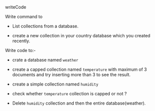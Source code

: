 writeCode

Write command to

- List collections from a database.
<!-- show dbs -->
- create a new collection in your country database which you created recently.
<!-- use india
> db.createCollection("states") 
{ ok: 1 }

-->

Write code to:-

- crate a database named `weather`
<!-- use weather  -->
- create a capped collection named `temperature` with maximum of 3 documents and try inserting more than 3 to see the result.
<!-- db.createCollection("temperature", { capped: true, size: 3})
{ ok: 1 }


db.temperature.insert({city: "Durgapur"})
DeprecationWarning: Collection.insert() is deprecated. Use insertOne, insertMany, or bulkWrite.
{
  acknowledged: true,
  insertedIds: { '0': ObjectId("634ad1289ca96be0718ef2d7") }
}


db.temperature.insert({city: "Suri"})
{
  acknowledged: true,
  insertedIds: { '0': ObjectId("634ad1499ca96be0718ef2d8") }
}




db.temperature.insert({city: "Kolkata"})
{
  acknowledged: true,
  insertedIds: { '0': ObjectId("634ad1679ca96be0718ef2d9") }
}

 db.temperature.insert({city: "Andal"})
{
  acknowledged: true,
  insertedIds: { '0': ObjectId("634ad1a89ca96be0718ef2da") }
}


db.temperature.find()
[
  { _id: ObjectId("634ad1289ca96be0718ef2d7"), city: 'Durgapur' },
  { _id: ObjectId("634ad1499ca96be0718ef2d8"), city: 'Suri' },
  { _id: ObjectId("634ad1679ca96be0718ef2d9"), city: 'Kolkata' },
  { _id: ObjectId("634ad1a89ca96be0718ef2da"), city: 'Andal' }

 -->
- create a simple collection named `humidity`

<!-- 
db.createCollection("humidity");
{ ok: 1 } -->
- check whether `temperature` collection is capped or not ?



<!-- 



db.temperature.stats()
OUTPUT

{
  ns: 'weather.temperature',
  size: 156,
  count: 4,
  avgObjSize: 39,
  numOrphanDocs: 0,
  storageSize: 36864,
  freeStorageSize: 16384,
  capped: true,
  max: 0,
  maxSize: 256,
  wiredTiger: {
    metadata: { formatVersion: 1 },
    creationString: 'access_pattern_hint=none,allocation_size=4KB,app_metadata=(formatVersion=1),assert=(commit_timestamp=none,durable_timestamp=none,read_timestamp=none,write_timestamp=off),block_allocation=best,block_compressor=snappy,cache_resident=false,checksum=on,colgroups=,collator=,columns=,dictionary=0,encryption=(keyid=,name=),exclusive=false,extractor=,format=btree,huffman_key=,huffman_value=,ignore_in_memory_cache_size=false,immutable=false,import=(compare_timestamp=oldest_timestamp,enabled=false,file_metadata=,metadata_file=,repair=false),internal_item_max=0,internal_key_max=0,internal_key_truncate=true,internal_page_max=4KB,key_format=q,key_gap=10,leaf_item_max=0,leaf_key_max=0,leaf_page_max=32KB,leaf_value_max=64MB,log=(enabled=true),lsm=(auto_throttle=true,bloom=true,bloom_bit_count=16,bloom_config=,bloom_hash_count=8,bloom_oldest=false,chunk_count_limit=0,chunk_max=5GB,chunk_size=10MB,merge_custom=(prefix=,start_generation=0,suffix=),merge_max=15,merge_min=0),memory_page_image_max=0,memory_page_max=10m,os_cache_dirty_max=0,os_cache_max=0,prefix_compression=false,prefix_compression_min=4,readonly=false,source=,split_deepen_min_child=0,split_deepen_per_child=0,split_pct=90,tiered_object=false,tiered_storage=(auth_token=,bucket=,bucket_prefix=,cache_directory=,local_retention=300,name=,object_target_size=0),type=file,value_format=u,verbose=[],write_timestamp_usage=none',
    type: 'file',
    uri: 'statistics:table:collection-9-2836112573797426765',
    LSM: {
      'bloom filter false positives': 0,
      'bloom filter hits': 0,
      'bloom filter misses': 0,
      'bloom filter pages evicted from cache': 0,
      'bloom filter pages read into cache': 0,
      'bloom filters in the LSM tree': 0,
      'chunks in the LSM tree': 0,
      'highest merge generation in the LSM tree': 0,
      'queries that could have benefited from a Bloom filter that did not exist': 0,
      'sleep for LSM checkpoint throttle': 0,
      'sleep for LSM merge throttle': 0,
      'total size of bloom filters': 0
    },
    'block-manager': {
      'allocations requiring file extension': 8,
      'blocks allocated': 12,
      'blocks freed': 2,
      'checkpoint size': 4096,
      'file allocation unit size': 4096,
      'file bytes available for reuse': 16384,
      'file magic number': 120897,
      'file major version number': 1,
      'file size in bytes': 36864,
      'minor version number': 0
    },
    btree: {
      'btree checkpoint generation': 77,
      'btree clean tree checkpoint expiration time': 0,
      'btree compact pages reviewed': 0,
      'btree compact pages rewritten': 0,
      'btree compact pages skipped': 0,
      'btree skipped by compaction as process would not reduce size': 0,
      'column-store fixed-size leaf pages': 0,
      'column-store fixed-size time windows': 0,
      'column-store internal pages': 0,
      'column-store variable-size RLE encoded values': 0,
      'column-store variable-size deleted values': 0,
      'column-store variable-size leaf pages': 0,
      'fixed-record size': 0,
      'maximum internal page size': 4096,
      'maximum leaf page key size': 2867,
      'maximum leaf page size': 32768,
      'maximum leaf page value size': 67108864,
      'maximum tree depth': 3,
      'number of key/value pairs': 0,
      'overflow pages': 0,
      'row-store empty values': 0,
      'row-store internal pages': 0,
      'row-store leaf pages': 0
    },
    cache: {
      'bytes currently in the cache': 1603,
      'bytes dirty in the cache cumulative': 3811,
      'bytes read into cache': 0,
      'bytes written from cache': 615,
      'checkpoint blocked page eviction': 0,
      'checkpoint of history store file blocked non-history store page eviction': 0,
      'data source pages selected for eviction unable to be evicted': 0,
      'eviction gave up due to detecting an out of order on disk value behind the last update on the chain': 0,
      'eviction gave up due to detecting an out of order tombstone ahead of the selected on disk update': 0,
      'eviction gave up due to detecting an out of order tombstone ahead of the selected on disk update after validating the update chain': 0,
      'eviction gave up due to detecting out of order timestamps on the update chain after the selected on disk update': 0,
      'eviction walk passes of a file': 0,
      'eviction walk target pages histogram - 0-9': 0,
      'eviction walk target pages histogram - 10-31': 0,
      'eviction walk target pages histogram - 128 and higher': 0,
      'eviction walk target pages histogram - 32-63': 0,
      'eviction walk target pages histogram - 64-128': 0,
      'eviction walk target pages reduced due to history store cache pressure': 0,
      'eviction walks abandoned': 0,
      'eviction walks gave up because they restarted their walk twice': 0,
      'eviction walks gave up because they saw too many pages and found no candidates': 0,
      'eviction walks gave up because they saw too many pages and found too few candidates': 0,
      'eviction walks reached end of tree': 0,
      'eviction walks restarted': 0,
      'eviction walks started from root of tree': 0,
      'eviction walks started from saved location in tree': 0,
      'hazard pointer blocked page eviction': 0,
      'history store table insert calls': 0,
      'history store table insert calls that returned restart': 0,
      'history store table out-of-order resolved updates that lose their durable timestamp': 0,
      'history store table out-of-order updates that were fixed up by reinserting with the fixed timestamp': 0,
      'history store table reads': 0,
      'history store table reads missed': 0,
      'history store table reads requiring squashed modifies': 0,
      'history store table truncation by rollback to stable to remove an unstable update': 0,
      'history store table truncation by rollback to stable to remove an update': 0,
      'history store table truncation to remove an update': 0,
      'history store table truncation to remove range of updates due to key being removed from the data page during reconciliation': 0,
      'history store table truncation to remove range of updates due to out-of-order timestamp update on data page': 0,
      'history store table writes requiring squashed modifies': 0,
      'in-memory page passed criteria to be split': 0,
      'in-memory page splits': 0,
      'internal pages evicted': 0,
      'internal pages split during eviction': 0,
      'leaf pages split during eviction': 0,
      'modified pages evicted': 0,
      'overflow pages read into cache': 0,
      'page split during eviction deepened the tree': 0,
      'page written requiring history store records': 0,
      'pages read into cache': 0,
      'pages read into cache after truncate': 1,
      'pages read into cache after truncate in prepare state': 0,
      'pages requested from the cache': 8,
      'pages seen by eviction walk': 0,
      'pages written from cache': 6,
      'pages written requiring in-memory restoration': 0,
      'the number of times full update inserted to history store': 0,
      'the number of times reverse modify inserted to history store': 0,
      'tracked dirty bytes in the cache': 0,
      'unmodified pages evicted': 0
    },
    cache_walk: {
      'Average difference between current eviction generation when the page was last considered': 0,
      'Average on-disk page image size seen': 0,
      'Average time in cache for pages that have been visited by the eviction server': 0,
      'Average time in cache for pages that have not been visited by the eviction server': 0,
      'Clean pages currently in cache': 0,
      'Current eviction generation': 0,
      'Dirty pages currently in cache': 0,
      'Entries in the root page': 0,
      'Internal pages currently in cache': 0,
      'Leaf pages currently in cache': 0,
      'Maximum difference between current eviction generation when the page was last considered': 0,
      'Maximum page size seen': 0,
      'Minimum on-disk page image size seen': 0,
      'Number of pages never visited by eviction server': 0,
      'On-disk page image sizes smaller than a single allocation unit': 0,
      'Pages created in memory and never written': 0,
      'Pages currently queued for eviction': 0,
      'Pages that could not be queued for eviction': 0,
      'Refs skipped during cache traversal': 0,
      'Size of the root page': 0,
      'Total number of pages currently in cache': 0
    },
    'checkpoint-cleanup': {
      'pages added for eviction': 0,
      'pages removed': 0,
      'pages skipped during tree walk': 0,
      'pages visited': 3
    },
    compression: {
      'compressed page maximum internal page size prior to compression': 4096,
      'compressed page maximum leaf page size prior to compression ': 131072,
      'compressed pages read': 0,
      'compressed pages written': 0,
      'number of blocks with compress ratio greater than 64': 0,
      'number of blocks with compress ratio smaller than 16': 0,
      'number of blocks with compress ratio smaller than 2': 0,
      'number of blocks with compress ratio smaller than 32': 0,
      'number of blocks with compress ratio smaller than 4': 0,
      'number of blocks with compress ratio smaller than 64': 0,
      'number of blocks with compress ratio smaller than 8': 0,
      'page written failed to compress': 0,
      'page written was too small to compress': 6
    },
    cursor: {
      'Total number of entries skipped by cursor next calls': 0,
      'Total number of entries skipped by cursor prev calls': 0,
      'Total number of entries skipped to position the history store cursor': 0,
      'Total number of times a search near has exited due to prefix config': 0,
      'bulk loaded cursor insert calls': 0,
      'cache cursors reuse count': 5,
      'close calls that result in cache': 6,
      'create calls': 2,
      'cursor next calls that skip due to a globally visible history store tombstone': 0,
      'cursor next calls that skip greater than or equal to 100 entries': 0,
      'cursor next calls that skip less than 100 entries': 6,
      'cursor prev calls that skip due to a globally visible history store tombstone': 0,
      'cursor prev calls that skip greater than or equal to 100 entries': 0,
      'cursor prev calls that skip less than 100 entries': 1,
      'insert calls': 4,
      'insert key and value bytes': 160,
      modify: 0,
      'modify key and value bytes affected': 0,
      'modify value bytes modified': 0,
      'next calls': 6,
      'open cursor count': 0,
      'operation restarted': 0,
      'prev calls': 1,
      'remove calls': 0,
      'remove key bytes removed': 0,
      'reserve calls': 0,
      'reset calls': 14,
      'search calls': 0,
      'search history store calls': 0,
      'search near calls': 0,
      'truncate calls': 0,
      'update calls': 0,
      'update key and value bytes': 0,
      'update value size change': 0
    },
    reconciliation: {
      'approximate byte size of timestamps in pages written': 0,
      'approximate byte size of transaction IDs in pages written': 0,
      'dictionary matches': 0,
      'fast-path pages deleted': 0,
      'internal page key bytes discarded using suffix compression': 0,
      'internal page multi-block writes': 0,
      'leaf page key bytes discarded using prefix compression': 0,
      'leaf page multi-block writes': 0,
      'leaf-page overflow keys': 0,
      'maximum blocks required for a page': 1,
      'overflow values written': 0,
      'page checksum matches': 0,
      'page reconciliation calls': 6,
      'page reconciliation calls for eviction': 0,
      'pages deleted': 0,
      'pages written including an aggregated newest start durable timestamp ': 0,
      'pages written including an aggregated newest stop durable timestamp ': 0,
      'pages written including an aggregated newest stop timestamp ': 0,
      'pages written including an aggregated newest stop transaction ID': 0,
      'pages written including an aggregated newest transaction ID ': 0,
      'pages written including an aggregated oldest start timestamp ': 0,
      'pages written including an aggregated prepare': 0,
      'pages written including at least one prepare': 0,
      'pages written including at least one start durable timestamp': 0,
      'pages written including at least one start timestamp': 0,
      'pages written including at least one start transaction ID': 0,
      'pages written including at least one stop durable timestamp': 0,
      'pages written including at least one stop timestamp': 0,
      'pages written including at least one stop transaction ID': 0,
      'records written including a prepare': 0,
      'records written including a start durable timestamp': 0,
      'records written including a start timestamp': 0,
      'records written including a start transaction ID': 0,
      'records written including a stop durable timestamp': 0,
      'records written including a stop timestamp': 0,
      'records written including a stop transaction ID': 0
    },
    session: {
      'object compaction': 0,
      'tiered operations dequeued and processed': 0,
      'tiered operations scheduled': 0,
      'tiered storage local retention time (secs)': 0
    },
    transaction: {
      'race to read prepared update retry': 0,
      'rollback to stable history store records with stop timestamps older than newer records': 0,
      'rollback to stable inconsistent checkpoint': 0,
      'rollback to stable keys removed': 0,
      'rollback to stable keys restored': 0,
      'rollback to stable restored tombstones from history store': 0,
      'rollback to stable restored updates from history store': 0,
      'rollback to stable skipping delete rle': 0,
      'rollback to stable skipping stable rle': 0,
      'rollback to stable sweeping history store keys': 0,
      'rollback to stable updates removed from history store': 0,
      'transaction checkpoints due to obsolete pages': 0,
      'update conflicts': 0
    }
  },
  nindexes: 1,
  indexBuilds: [],
  totalIndexSize: 36864,
  totalSize: 73728,
  indexSizes: { _id_: 36864 },
  scaleFactor: 1,
  ok: 1
}
 -->
- Delete `humidity` collection and then the entire database(weather).
<!-- db.humidity.drop()
true


db.dropDatabase()
{ ok: 1, dropped: 'weather' }

 -->
